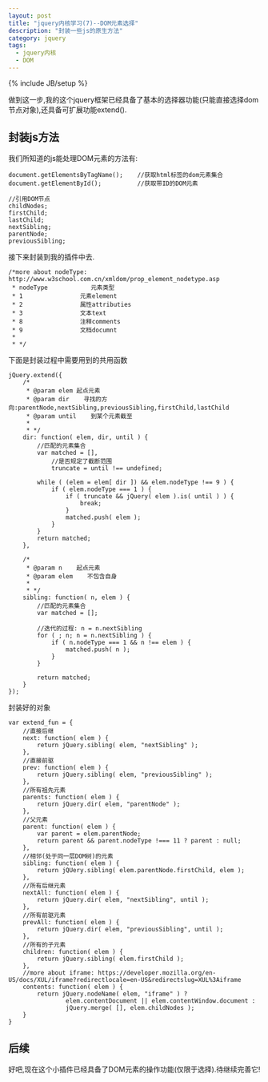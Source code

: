 ```yaml
---
layout: post
title: "jquery内核学习(7)--DOM元素选择"
description: "封装一些js的原生方法"
category: jquery
tags:
  - jquery内核
  - DOM
---
```

{% include JB/setup %}

做到这一步,我的这个jquery框架已经具备了基本的选择器功能(只能直接选择dom节点对象),还具备可扩展功能extend().

## 封装js方法

我们所知道的js能处理DOM元素的方法有:

    document.getElementsByTagName();    //获取html标签的dom元素集合
    document.getElementById();          //获取带ID的DOM元素

    //引用DOM节点
    childNodes;
    firstChild;
    lastChild;
    nextSibling;
    parentNode;
    previousSibling;

接下来封装到我的插件中去.

    /*more about nodeType: http://www.w3school.com.cn/xmldom/prop_element_nodetype.asp
     * nodeType            元素类型
     * 1                元素element
     * 2                属性attributies
     * 3                文本text
     * 8                注释comments
     * 9                文档documnt
     *
     * */

下面是封装过程中需要用到的共用函数

    jQuery.extend({
        /*
         * @param elem 起点元素
         * @param dir    寻找的方向:parentNode,nextSibling,previousSibling,firstChild,lastChild
         * @param until    到某个元素截至
         *
         * */
        dir: function( elem, dir, until ) {
            //匹配的元素集合
            var matched = [],
                //是否规定了截断范围
                truncate = until !== undefined;

            while ( (elem = elem[ dir ]) && elem.nodeType !== 9 ) {
                if ( elem.nodeType === 1 ) {
                    if ( truncate && jQuery( elem ).is( until ) ) {
                        break;
                    }
                    matched.push( elem );
                }
            }
            return matched;
        },

        /*
         * @param n    起点元素
         * @param elem    不包含自身
         *
         * */
        sibling: function( n, elem ) {
            //匹配的元素集合
            var matched = [];

            //迭代的过程: n = n.nextSibling
            for ( ; n; n = n.nextSibling ) {
                if ( n.nodeType === 1 && n !== elem ) {
                    matched.push( n );
                }
            }

            return matched;
        }
    });

封装好的对象

    var extend_fun = {
        //直接后继
        next: function( elem ) {
            return jQuery.sibling( elem, "nextSibling" );
        },
        //直接前驱
        prev: function( elem ) {
            return jQuery.sibling( elem, "previousSibling" );
        },
        //所有祖先元素
        parents: function( elem ) {
            return jQuery.dir( elem, "parentNode" );
        },
        //父元素
        parent: function( elem ) {
            var parent = elem.parentNode;
            return parent && parent.nodeType !=== 11 ? parent : null;
        },
        //相邻(处于同一层DOM树)的元素
        sibling: function( elem ) {
            return jQUery.sibling( elem.parentNode.firstChild, elem );
        },
        //所有后继元素
        nextAll: function( elem ) {
            return jQuery.dir( elem, "nextSibling", until );
        },
        //所有前驱元素
        prevAll: function( elem ) {
            return jQuery.dir( elem, "previousSibling", until );
        },
        //所有的子元素
        children: function( elem ) {
            return jQuery.sibling( elem.firstChild );
        },
        //more about iframe: https://developer.mozilla.org/en-US/docs/XUL/iframe?redirectlocale=en-US&redirectslug=XUL%3Aiframe
        contents: function( elem ) {
            return jQuery.nodeName( elem, "iframe" ) ?
                    elem.contentDocument || elem.contentWindow.document :
                    jQuery.merge( [], elem.childNodes );
        }
    }

## 后续

好吧,现在这个小插件已经具备了DOM元素的操作功能(仅限于选择).待继续完善它!
